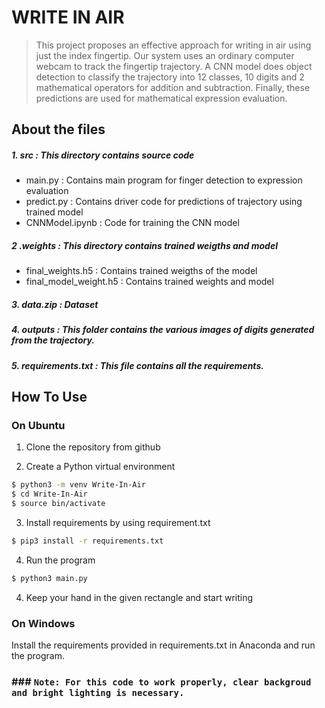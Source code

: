 # WRITE IN AIR

> This project proposes an effective approach for writing in air using just the index fingertip. Our system uses an ordinary computer webcam to track the fingertip trajectory. A CNN model does object detection to classify the trajectory into 12 classes, 10 digits and 2 mathematical operators for addition and subtraction. Finally, these predictions are used for mathematical expression evaluation.

## About the files
##### 1. src :  This directory contains source code
* main.py : Contains main program for finger detection to expression evaluation
* predict.py : Contains driver code for predictions of trajectory using trained model
* CNNModel.ipynb : Code for training the CNN model
##### 2 .weights : This directory contains trained weigths and model
* final_weights.h5 : Contains trained weigths of the model
* final_model_weight.h5 : Contains trained weights and model
##### 3. data.zip : Dataset
##### 4. outputs : This folder contains the various images of digits generated from the trajectory.
##### 5. requirements.txt : This file contains all the requirements.

## How To Use

### On Ubuntu

1. Clone the repository from github 

2. Create a Python virtual environment
```sh
$ python3 -m venv Write-In-Air
$ cd Write-In-Air
$ source bin/activate
```
3. Install requirements by using requirement.txt
```sh
$ pip3 install -r requirements.txt 
```
4. Run the program
```sh 
$ python3 main.py
```
4. Keep your hand in the given rectangle and start writing

### On Windows
Install the requirements provided in requirements.txt in Anaconda and run the program.

### ### `Note: For this code to work properly, clear backgroud and bright lighting is necessary.`

